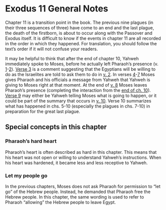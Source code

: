 # Exodus 11 General Notes


Chapter 11 is a transition point in the book. The previous nine plagues (in their three sequences of three) have come to an end and the last plague, the death of the firstborn, is about to occur along with the Passover and Exodus itself. It is difficult to know if the events in chapter 11 are all recorded in the order in which they happened. For translation, you should follow the text’s order if it will not confuse your readers.

It may be helpful to think that after the end of chapter 10, Yahweh immediately spoke to Moses, before he actually left Pharaoh’s presence (v. [1](../11/01.md)-[2](../11/02.md)). [Verse 3](../11/03.md) is a comment suggesting that the Egyptians will be willing to do as the Israelites are told to ask them to do in [v. 2](../11/02.md). In verses [4](../11/04.md)-[7](../11/07.md) Moses gives Pharaoh and his officials a message from Yahweh that Yahweh is giving to Moses right at that moment. At the end of [v. 8](../11/08.md) Moses leaves Pharaoh’s presence (completing the interaction from the [end of ch. 10](../10/28.md)). [Verse 9](../11/09.md) may either be Yahweh telling Moses what is going to happen, or it could be part of the summary that occurs in [v. 10](../11/10.md). Verse 10 summarizes what has happened in chs. 5-10 (especially the plagues in chs. 7-10) in preparation for the great last plague.


## Special concepts in this chapter

### Pharaoh’s hard heart

Pharaoh’s heart is often described as hard in this chapter. This means that his heart was not open or willing to understand Yahweh’s instructions. When his heart was hardened, it became less and less receptive to Yahweh.

### Let my people go

In the previous chapters, Moses does not ask Pharaoh for permission to “let go” of the Hebrew people. Instead, he demanded that Pharaoh free the Hebrew people. In this chapter, the same wording is used to refer to Pharaoh “allowing” the Hebrew people to leave Egypt.